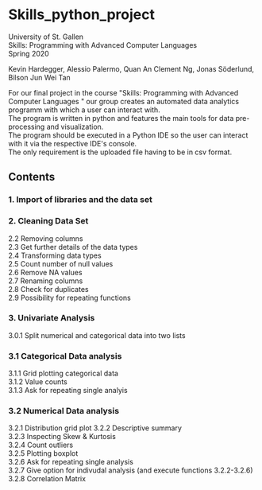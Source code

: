 # Skills_python_project  
University of St. Gallen  
Skills: Programming with Advanced Computer Languages  
Spring 2020  

Kevin Hardegger, Alessio Palermo, Quan An Clement Ng, Jonas Söderlund, Bilson Jun Wei Tan  

For our final project in the course "Skills: Programming with Advanced Computer Languages " our group creates an automated data analytics programm with which a user can interact with.  
The program is written in python and features the main tools for data pre-processing and visualization.  
The program should be executed in a Python IDE so the user can interact with it via the respective IDE's console.  
The only requirement is the uploaded file having to be in csv format.  


## Contents  
### 1. Import of libraries and the data set   
### 2. Cleaning Data Set  
 2.2 Removing columns  
 2.3 Get further details of the data types   
 2.4 Transforming data types  
 2.5 Count number of null values  
 2.6 Remove NA values  
 2.7 Renaming columns    
 2.8 Check for duplicates   
 2.9 Possibility for repeating functions  
### 3. Univariate Analysis  
 3.0.1 Split numerical and categorical data into two lists   
### 3.1 Categorical Data analysis   
 3.1.1 Grid plotting categorical data  
 3.1.2 Value counts  
 3.1.3 Ask for repeating single analyis  
### 3.2 Numerical Data analysis  
 3.2.1 Distribution grid plot
 3.2.2 Descriptive summary  
 3.2.3 Inspecting Skew & Kurtosis  
 3.2.4 Count outliers  
 3.2.5 Plotting boxplot  
 3.2.6 Ask for repeating single analysis  
 3.2.7 Give option for indivudal analysis 
       (and execute functions 3.2.2-3.2.6)
 3.2.8 Correlation Matrix  
 
 
 
